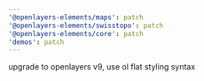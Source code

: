 ```yaml
---
'@openlayers-elements/maps': patch
'@openlayers-elements/swisstopo': patch
'@openlayers-elements/core': patch
'demos': patch
---
```


upgrade to openlayers v9, use ol flat styling syntax
